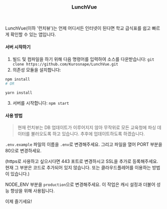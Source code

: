 <p align="center">
  <h3 align="center">LunchVue</h3>
</p>
<br>

LunchVue(이하 '런치뷰')는 언제 어디서든 인터넷이 된다면 학교 급식표를 쉽고 빠르게 확인할 수 있는 앱입니다.

#### 서버 시작하기

 1. 빌드 및 컴파일을 하기 위해 다음 명령어를 입력하여 소스를 다운받습니다:
 `git clone https://github.com/Kurosnape/LunchVue.git`
 2. 의존성 모듈을 설치합니다:

 ```bash
 npm install
 # OR

 yarn install
 ```

 3. 서버를 시작합니다:
 `npm start`

#### 사용 방법

> 현재 런치뷰는 DB 업데이트가 이루어지지 않아 무작위로 모든 교육청에 파싱 데이터를 불러오도록 하고 있습니다. 추후에 업데이트하도록 하겠습니다.

`.env.example` 파일의 이름을 `.env`로 변경해주세요. 그리고 파일을 열어 PORT 부분을 80으로 변경하세요.

(https로 사용하고 싶으시다면 443 포트로 변경하시고 SSL을 추가로 등록해주세요. 현재 그 부분은 코드로 추가되어 있지 않습니다. 또는 클라우드플레어를 이용하는 방법이 있습니다.)

NODE_ENV 부분을 `production`으로 변경해주세요. 이 작업은 캐시 설정과 더불어 성능 향상을 위해 사용됩니다.

이제 즐기세요!
